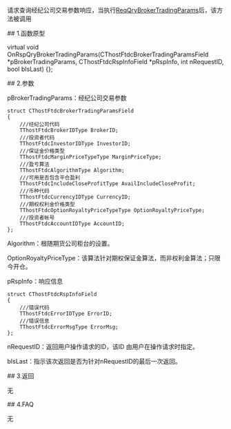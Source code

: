 <p>请求查询经纪公司交易参数响应，当执行<a href="../../CTHOSTFTDCTRADERSPI/REQQRYBROKERTRADINGPARAMS/">ReqQryBrokerTradingParams</a>后，该方法被调用</p>
<span class="anchor" id="11a3f7a6-74ad-4f0d-b486-8ff4807c02eb"></span>
## 1.函数原型
<p>virtual void OnRspQryBrokerTradingParams(CThostFtdcBrokerTradingParamsField *pBrokerTradingParams, CThostFtdcRspInfoField *pRspInfo, int nRequestID, bool bIsLast) {};</p>
<span class="anchor" id="1f34a52c-2da3-4c23-b122-a0a6ccadace7"></span>
## 2.参数
<p>pBrokerTradingParams：经纪公司交易参数</p>
<pre><code>struct CThostFtdcBrokerTradingParamsField
{
    ///经纪公司代码
    TThostFtdcBrokerIDType BrokerID;
    ///投资者代码
    TThostFtdcInvestorIDType InvestorID;
    ///保证金价格类型
    TThostFtdcMarginPriceTypeType MarginPriceType;
    ///盈亏算法
    TThostFtdcAlgorithmType Algorithm;
    ///可用是否包含平仓盈利
    TThostFtdcIncludeCloseProfitType AvailIncludeCloseProfit;
    ///币种代码
    TThostFtdcCurrencyIDType CurrencyID;
    ///期权权利金价格类型
    TThostFtdcOptionRoyaltyPriceTypeType OptionRoyaltyPriceType;
    ///投资者帐号
    TThostFtdcAccountIDType AccountID;
};
</code></pre>
<p>Algorithm：根随期货公司柜台的设置。</p>
<p>OptionRoyaltyPriceType：该算法针对期权保证金算法，而非权利金算法；只限今开仓。</p>
<p>pRspInfo：响应信息</p>
<pre><code>struct CThostFtdcRspInfoField
{
    ///错误代码
    TThostFtdcErrorIDType ErrorID;
    ///错误信息
    TThostFtdcErrorMsgType ErrorMsg;
};
</code></pre>
<p>nRequestID：返回用户操作请求的ID，该ID 由用户在操作请求时指定。</p>
<p>bIsLast：指示该次返回是否为针对nRequestID的最后一次返回。</p>
<span class="anchor" id="4f428488-8d24-4570-8ca9-c597c137d6d3"></span>
## 3.返回
<p>无</p>
<span class="anchor" id="7feb3055-10c2-434e-b36f-cb7e8adfa3b5"></span>
## 4.FAQ
<p>无</p>
